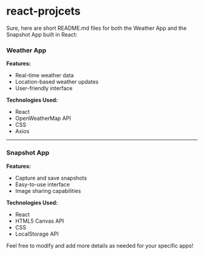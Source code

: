 # react-projcets
Sure, here are short README.md files for both the Weather App and the Snapshot App built in React:

### Weather App

**Features:**
- Real-time weather data
- Location-based weather updates
- User-friendly interface

**Technologies Used:**
- React
- OpenWeatherMap API
- CSS
- Axios

---

### Snapshot App

**Features:**
- Capture and save snapshots
- Easy-to-use interface
- Image sharing capabilities

**Technologies Used:**
- React
- HTML5 Canvas API
- CSS
- LocalStorage API

Feel free to modify and add more details as needed for your specific apps!
